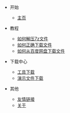 - 开始
    - [主页](/#/?id=%e5%b8%ae%e5%b8%ae%e6%88%91-bbwmoe)

- 教程
    - [如何解压7z文件](/help/how-to-unzip)
    - [如何正确下载文件](/help/how-to-download)
    - [如何从百度网盘下载文件](/help/baidupan)

- 下载中心
    - [工具下载](/tools-download)
    - [演示文件下载](/demo-download)

- 其他
    - [友情链接](/friendlink)
    - [关于](/about)
